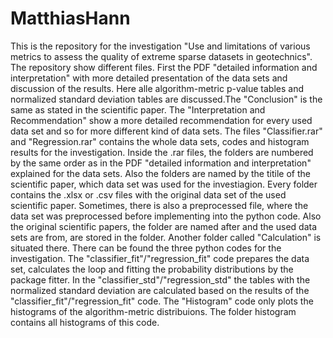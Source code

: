 # MatthiasHann
This is the repository for the investigation "Use and limitations of various metrics to assess the quality of extreme sparse datasets in geotechnics".
The repository show different files. First the PDF "detailed information and interpretation" with more detailed presentation of the data sets and discussion of the results. Here alle algorithm-metric p-value tables and normalized standard deviation tables are discussed.The "Conclusion" is the same as stated in the scientific paper. The "Interpretation and Recommendation" show a more detailed recommendation for every used data set and so for more different kind of data sets. The files "Classifier.rar" and "Regression.rar" contains the whole data sets, codes and histogram results for the investigation. Inside the .rar files, the folders are numbered by the same order as in the PDF "detailed information and interpretation" explained for the data sets. Also the folders are named by the titile of the scientific paper, which data set was used for the investiagion.
Every folder contains the .xlsx or .csv files with the original data set of the used scientific paper. Sometimes, there is also a preprocessed file, where the data set was preprocessed before implementing into the python code. Also the original scientific papers, the folder are named after and the used data sets are from, are stored in the folder.
Another folder called "Calculation" is situated there. There can be found the three python codes for the investigation. The "classifier_fit"/"regression_fit" code prepares the data set, calculates the loop and fitting the probability distributions by the package fitter. In the "classifier_std"/"regression_std" the tables with the normalized standard deviation are calculated based on the results of the "classifier_fit"/"regression_fit" code. The "Histogram" code only plots the histograms of the algorithm-metric distribuions. The folder histogram contains all histograms of this code.
